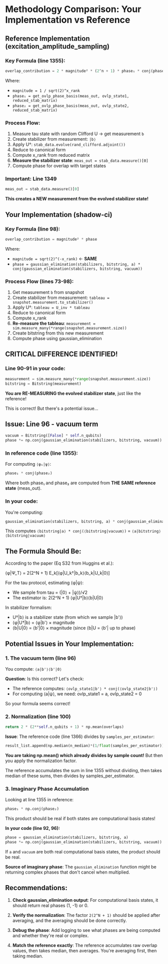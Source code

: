 # Methodology Comparison: Your Implementation vs Reference

## Reference Implementation (excitation_amplitude_sampling)

### Key Formula (line 1355):
```python
overlap_contribution = 2 * magnitude² * (2^n + 1) * phase₁ * conj(phase₂)
```

Where:
- `magnitude = 1 / sqrt(2)^x_rank`
- `phase₁ = get_ovlp_phase_basis(meas_out, ovlp_state1, reduced_stab_matrix)`
- `phase₂ = get_ovlp_phase_basis(meas_out, ovlp_state2, reduced_stab_matrix)`

### Process Flow:
1. Measure tau state with random Clifford U → get measurement `b`
2. Create stabilizer from measurement: `|b⟩`
3. Apply U†: `stab_data.evolve(rand_clifford.adjoint())`
4. Reduce to canonical form
5. Compute x_rank from reduced matrix
6. **Measure the stabilizer state**: `meas_out = stab_data.measure()[0]`
7. Compute phase for overlap with target states

### Important: Line 1349
```python
meas_out = stab_data.measure()[0]
```
**This creates a NEW measurement from the evolved stabilizer state!**

## Your Implementation (shadow-ci)

### Key Formula (line 98):
```python
overlap_contribution = magnitude² * phase
```

Where:
- `magnitude = sqrt(2)^(-x_rank)`  ← **SAME**
- `phase = gaussian_elimination(stabilizers, bitstring, a) * conj(gaussian_elimination(stabilizers, bitstring, vacuum))`

### Process Flow (lines 73-98):
1. Get measurement `b` from snapshot
2. Create stabilizer from measurement: `tableau = snapshot.measurement.to_stabilizer()`
3. Apply U†: `tableau = U_inv * tableau`
4. Reduce to canonical form
5. Compute x_rank
6. **Re-measure the tableau**: `measurement = sim.measure_many(*range(snapshot.measurement.size))`
7. Create bitstring from this new measurement
8. Compute phase using gaussian_elimination

## CRITICAL DIFFERENCE IDENTIFIED!

### Line 90-91 in your code:
```python
measurement = sim.measure_many(*range(snapshot.measurement.size))
bitstring = Bitstring(measurement)
```

**You are RE-MEASURING the evolved stabilizer state**, just like the reference!

This is correct! But there's a potential issue...

## Issue: Line 96 - vacuum term

```python
vacuum = Bitstring([False] * self.n_qubits)
phase *= np.conj(gaussian_elimination(stabilizers, bitstring, vacuum))
```

### In reference code (line 1355):
For computing `⟨φ₁|ψ⟩`:
```python
phase₁ * conj(phase₂)
```

Where both phase₁ and phase₂ are computed from **THE SAME reference state** (meas_out).

### In your code:
You're computing:
```python
gaussian_elimination(stabilizers, bitstring, a) * conj(gaussian_elimination(stabilizers, bitstring, vacuum))
```

This computes `⟨bitstring|a⟩ * conj(⟨bitstring|vacuum⟩)` = `⟨a|bitstring⟩⟨bitstring|vacuum⟩`

## The Formula Should Be:

According to the paper (Eq S32 from Huggins et al.):

⟨φ|Ψ_T⟩ = 2(2^N + 1) E_k[⟨φ|U_k†|b_k⟩⟨b_k|U_k|0⟩]

For the tau protocol, estimating ⟨φ|ψ⟩:
- We sample from tau = (|0⟩ + |ψ⟩)/√2
- The estimator is: 2(2^N + 1) ⟨φ|U†|b⟩⟨b|U|0⟩

In stabilizer formalism:
- U†|b⟩ is a stabilizer state (from which we sample |b'⟩)
- ⟨φ|U†|b⟩ = ⟨φ|b'⟩ × magnitude
- ⟨b|U|0⟩ = ⟨b'|0⟩ × magnitude (since ⟨b|U = ⟨b'| up to phase)

## Potential Issues in Your Implementation:

### 1. The vacuum term (line 96)
You compute: `⟨a|b'⟩⟨b'|0⟩`

**Question**: Is this correct? Let's check:
- The reference computes: `⟨ovlp_state1|b'⟩ * conj(⟨ovlp_state2|b'⟩)`
- For computing ⟨a|ψ⟩, we need: ovlp_state1 = a, ovlp_state2 = 0

So your formula seems correct!

### 2. Normalization (line 100)
```python
return 2 * (2**self.n_qubits + 1) * np.mean(overlaps)
```

**Issue**: The reference code (line 1366) divides by `samples_per_estimator`:
```python
result_list.append(np.median(n_median)*(1/float(samples_per_estimator))*op_list[n][0])
```

**You are taking np.mean() which already divides by sample count!** But then you apply the normalization factor.

The reference accumulates the sum in line 1355 without dividing, then takes median of these sums, then divides by samples_per_estimator.

### 3. Imaginary Phase Accumulation

Looking at line 1355 in reference:
```python
phase₁ * np.conj(phase₂)
```

This product should be real if both states are computational basis states!

**In your code (line 92, 96):**
```python
phase = gaussian_elimination(stabilizers, bitstring, a)
phase *= np.conj(gaussian_elimination(stabilizers, bitstring, vacuum))
```

If `a` and `vacuum` are both real computational basis states, the product should be real.

**Source of imaginary phase**: The `gaussian_elimination` function might be returning complex phases that don't cancel when multiplied.

## Recommendations:

1. **Check gaussian_elimination output**: For computational basis states, it should return real phases (1, -1) or 0.

2. **Verify the normalization**: The factor `2(2^N + 1)` should be applied after averaging, and the averaging should be done correctly.

3. **Debug the phase**: Add logging to see what phases are being computed and whether they're real or complex.

4. **Match the reference exactly**: The reference accumulates raw overlap values, then takes median, then averages. You're averaging first, then taking median.
